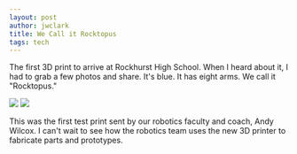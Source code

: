 ```yaml
---
layout: post
author: jwclark
title: We Call it Rocktopus
tags: tech
---
```

The first 3D print to arrive at Rockhurst High School. When I heard about it, I had to grab a few photos and share. It's blue. It has eight arms. We call it "Rocktopus." 

<div class="flex-wrapper">
  <img src="{{ site.baseurl }}/img/rocktopus01.jpg">
  <img src="{{ site.baseurl }}/img/rocktopus02.jpg">
</div>

This was the first test print sent by our robotics faculty and coach, Andy Wilcox. I can't wait to see how the robotics team uses the new 3D printer to fabricate parts and prototypes.
